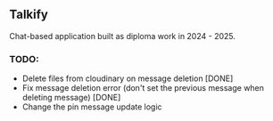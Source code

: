 ## Talkify

Chat-based application built as diploma work in 2024 - 2025.

### TODO:

- Delete files from cloudinary on message deletion [DONE]
- Fix message deletion error (don't set the previous message when deleting message) [DONE]
- Change the pin message update logic
